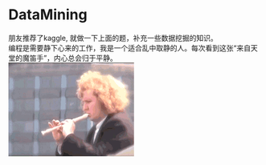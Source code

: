 # DataMining
朋友推荐了kaggle, 就做一下上面的题，补充一些数据挖掘的知识。<br />
编程是需要静下心来的工作，我是一个适合乱中取静的人。每次看到这张“来自天堂的魔笛手”，内心总会归于平静。<br />
![image](https://github.com/housirzero/DataMining/blob/master/image/the_Pied_Piper_from_heaven.gif.gif)
